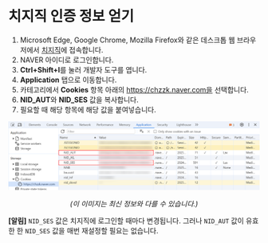 # 치지직 인증 정보 얻기

1. Microsoft Edge, Google Chrome, Mozilla Firefox와 같은 데스크톱 웹 브라우저에서 [치지직](https://chzzk.naver.com/)에 접속합니다.
2. NAVER 아이디로 로그인합니다.
3. **Ctrl+Shift+I**를 눌러 개발자 도구를 엽니다.
4. **Application** 탭으로 이동합니다.
5. 카테고리에서 **Cookies** 항목 아래의 https://chzzk.naver.com을 선택합니다.
6. **NID_AUT**와 **NID_SES** 값을 복사합니다.
7. 필요할 때 해당 항목에 해당 값을 붙여넣습니다.

<div style='text-align: center'>
<img src='../../img/screenshots/dev_tools.png' />
<p><i>(이 이미지는 최신 정보와 다를 수 있습니다.)</i></p>
</div>

**[알림]**
`NID_SES` 값은 치지직에 로그인할 때마다 변경됩니다. 그러나 `NID_AUT` 값이 유효한 한 `NID_SES` 값을 매번 재설정할 필요는 없습니다.
